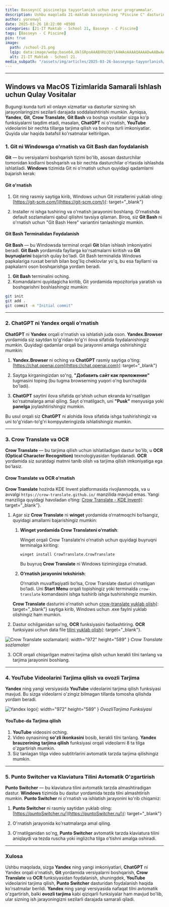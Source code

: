 ```yaml
---
title: Basseyn(С piscine)ga tayyorlanish uchun zarur programmalar.
description: Ushbu maqolada 21-maktab basseynining "Piscine C" dasturining birinchi bosqichiga tayyorlanish uchun mo‘ljallangan, bajarilgan va izohlangan vazifalarning turli versiyalari taqdim etilgan.
author: yorenwyl
date: 2025-03-26 18:22:00 +0500
categories: [21-IT Maktab - School 21, Basseyn - C Piscine]
tags: [Basseyn - C Piscine]
pin: true
image:
  path: /school-21.png
  lqip: data:image/webp;base64,UklGRpoAAABXRUJQVlA4WAoAAAAQAAAADwAABwAAQUxQSDIAAAARL0AmbZurmr57yyIiqE8oiG0bejIYEQTgqiDA9vqnsUSI6H+oAERp2HZ65qP/VIAWAFZQOCBCAAAA8AEAnQEqEAAIAAVAfCWkAALp8sF8rgRgAP7o9FDvMCkMde9PK7euH5M1m6VWoDXf2FkP3BqV0ZYbO6NA/VFIAAAA
  alt: 21-IT Maktab - School 21.
media_subpath: "/assets/img/articles/2025-03-26-basseynga-tayyorlanish/"
---
```


---

## **Windows va MacOS Tizimlarida Samarali Ishlash uchun Qulay Vositalar**

Bugungi kunda turli xil onlayn xizmatlar va dasturlar sizning ish jarayonlaringizni sezilarli darajada soddalashtirishi mumkin. Ayniqsa, **Yandex**, **Git**, **Crow Translate**, **Git Bash** va boshqa vositalar sizga ko'p funksiyalarni taqdim etadi, masalan, **ChatGPT** ni o'rnatish, **YouTube** videolarini bir nechta tillarga tarjima qilish va boshqa turli imkoniyatlar. Quyida ular haqida batafsil ko'rsatmalar keltirilgan.

### **1. Git ni Windowsga o'rnatish va Git Bash dan foydalanish**

**Git** — bu versiyalarni boshqarish tizimi bo'lib, asosan dasturchilar tomonidan kodlarni boshqarish va bir nechta dasturchilar o'rtasida ishlashda ishlatiladi. **Windows** tizimida Git ni o'rnatish uchun quyidagi qadamlarni bajarish kerak:

#### **Git o'rnatish**

1. Git ning rasmiy saytiga kirib, Windows uchun Git installerini yuklab oling:  
   [https://git-scm.com/](https://git-scm.com/){: target="_blank"}
   
2. Installer ni ishga tushiring va o'rnatish jarayonini boshlang. O'rnatishda default sozlamalarni qabul qilishni tavsiya qilaman. Biroq, siz **Git Bash** ni o'rnatish uchun "Git Bash Here" variantini tanlashingiz mumkin.

#### **Git Bash Terminalidan Foydalanish**

**Git Bash** — bu Windowsda terminal orqali **Git** bilan ishlash imkoniyatini beradi. **Git Bash** yordamida fayllarga ko'rsatmalarni kiritish va **Git buyruqlarini** bajarish qulay bo'ladi. Git Bash terminalida Windows papkalariga ruxsat berish bilan bog'liq cheklovlar yo'q, bu esa fayllarni va papkalarni oson boshqarishga yordam beradi.

1. **Git Bash** terminalini oching.
2. Komandalarni quyidagicha kiritib, Git yordamida repozitoriya yaratish va boshqarishni boshlashingiz mumkin:

```bash
git init
git add .
git commit -m "Initial commit"
```

---

### **2. ChatGPT ni Yandex orqali o'rnatish**

**ChatGPT** ni **Yandex** orqali o'rnatish va ishlatish juda oson. **Yandex.Browser** yordamida siz saytdan to'g'ridan-to'g'ri ilova sifatida foydalanishingiz mumkin. Quyidagi qadamlar orqali bu jarayonni amalga oshirishingiz mumkin:

1. **Yandex.Browser** ni oching va **ChatGPT** rasmiy saytiga o'ting:  
   [https://chat.openai.com](https://chat.openai.com){: target="_blank"}

2. Saytga kirganingizdan so'ng, **"Добавить сайт как приложение"** tugmasini toping (bu tugma browserning yuqori o'ng burchagida bo'ladi).

3. **ChatGPT** saytini ilova sifatida qo'shish uchun ekranda ko'rsatilgan ko'rsatmalarga amal qiling. Sayt o'rnatilgach, uni **"Pusk"** menyusiga yoki **panelga** joylashtirishingiz mumkin.

Bu usul orqali siz **ChatGPT** ni alohida ilova sifatida ishga tushirishingiz va uni to'g'ridan-to'g'ri kompyuteringizda ishlatishingiz mumkin.

---

### **3. Crow Translate va OCR**

**Crow Translate** — bu tarjima qilish uchun ishlatiladigan dastur bo'lib, u **OCR (Optical Character Recognition)** texnologiyasidan foydalanadi. **OCR** yordamida siz suratdagi matnni tanib olish va tarjima qilish imkoniyatiga ega bo'lasiz.

#### **Crow Translate va OCR o'rnatish**

**Crow Translate** hozirda KDE Invent platformasida rivojlanmoqda, va u avvalgi `https://crow-translate.github.io/` manzilida mavjud emas. Yangi manziliga quyidagi havoladan o‘ting: [Crow Translate - KDE Invent](https://invent.kde.org/office/crow-translate){: target="_blank"}.

1. Agar siz **Crow Translate** ni **winget** yordamida o‘rnatmoqchi bo‘lsangiz, quyidagi amallarni bajarishingiz mumkin:

   1. **Winget yordamida Crow Translateni o‘rnatish**:
      
      Winget orqali Crow Translate’ni o‘rnatish uchun quyidagi buyruqni terminalga kiriting:

      ```Command Prompt
      winget install CrowTranslate.CrowTranslate
      ```

      Bu buyruq **Crow Translate** ni Windows tizimingizga o‘rnatadi.

   2. **O‘rnatish jarayonini tekshirish**:
      
      O‘rnatish muvaffaqiyatli bo‘lsa, Crow Translate dasturi o‘rnatilgan bo‘ladi. Uni **Start Menu** orqali topishingiz yoki terminalda `crow-translate` komandasini ishga tushirib ishga tushirishingiz mumkin.

   **Crow Translate** dasturini o'rnatish uchun [crow-translate yuklab olish](https://github.com/crow-translate/crow-translate/releases){: target="_blank"} saytiga kirib, Windows uchun .exe faylni yuklab olishingiz ham mumkin.
   
2. Dastur ochilganidan so'ng, **OCR** funksiyasini faollashtiring. **OCR** funksiyasi uchun data file [tilini yuklab olish](https://github.com/tesseract-ocr/tessdata){: target="_blank"}.

![Crow Translate sozlamalari](crow-translate.png){: width="972" height="589" }
_Crow Translate sozlamalari_

3. OCR orqali chiqarilgan matnni tarjima qilish uchun kerakli tilni tanlang va tarjima jarayonini boshlang.

---

### **4. YouTube Videolarini Tarjima qilish va ovozli Tarjima**

**Yandex** ning yangi versiyasida **YouTube** videolarini tarjima qilish funksiyasi mavjud. Bu sizga videolarni o'zingiz bilmagan tillarda tomosha qilishda yordam beradi.

![Yandex logo](yandex.jpg){: width="972" height="589" }
_OvozliTarjima Funksiyasi_


#### **YouTube-da Tarjima qilish**

1. **YouTube** videosini oching.
2. Video oynasining **so'zli ikonkasini** bosib, kerakli tilni tanlang. **Yandex brauzerining** **tarjima qilish** funksiyasi orqali videolarni 8 ta tilga o'zgartirish mumkin.
3. Siz tanlagan tilga video subtitrlarini avtomatik tarzda tarjima qilishingiz mumkin.

---

### **5. Punto Switcher va Klaviatura Tilini Avtomatik O'zgartirish**

**Punto Switcher** — bu klaviatura tilini avtomatik tarzda almashtiradigan dastur. **Windows** tizimida bu dastur yordamida tezda tilni almashtirish mumkin. **Punto Switcher** ni o'rnatish va ishlatish jarayonini ko'rib chiqamiz:

1. **Punto Switcher** ni rasmiy saytidan yuklab oling:  
   [https://puntoSwitcher.ru/](https://puntoSwitcher.ru/){: target="_blank"}
   
2. O'rnatish jarayonida ko'rsatmalarga amal qiling.

3. O'rnatilganidan so'ng, **Punto Switcher** avtomatik tarzda klaviatura tilini aniqlaydi va tezda ruscha yoki inglizcha tilga o'tishni amalga oshiradi.

---

### **Xulosa**

Ushbu maqolada, sizga **Yandex** ning yangi imkoniyatlari, **ChatGPT** ni Yandex orqali o'rnatish, **Git** yordamida versiyalarni boshqarish, **Crow Translate** va **OCR** funksiyasidan foydalanish, shuningdek, **YouTube** videolarini tarjima qilish, **Punto Switcher** dasturidan foydalanish haqida ko'rsatmalar berildi. **Yandex** ning yangi versiyasida nafaqat tilni avtomatik o'zgartirish, balki **ovozli tarjima** kabi qiziqarli funksiyalar ham mavjud bo'lib, ular sizning ish jarayoningizni sezilarli darajada samarali qiladi.
